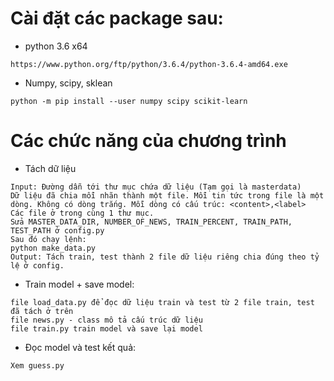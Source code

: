 # Cài đặt các package sau:
- python 3.6 x64 
```angular2html
https://www.python.org/ftp/python/3.6.4/python-3.6.4-amd64.exe
```
- Numpy, scipy, sklean
```angular2html
python -m pip install --user numpy scipy scikit-learn
```

# Các chức năng của chương trình
- Tách dữ liệu
```angular2html
Input: Đường dẫn tới thư mục chứa dữ liệu (Tạm gọi là masterdata) 
Dữ liệu đã chia mỗi nhãn thành một file. Mỗi tin tức trong file là một dòng. Không có dòng trắng. Mỗi dòng có cấu trúc: <content>,<label>
Các file ở trong cùng 1 thư mục.
Sửa MASTER_DATA_DIR, NUMBER_OF_NEWS, TRAIN_PERCENT, TRAIN_PATH, TEST_PATH ở config.py
Sau đó chạy lệnh:
python make_data.py
Output: Tách train, test thành 2 file dữ liệu riêng chia đúng theo tỷ lệ ở config.
```
- Train model + save model:
```angular2html
file load_data.py để đọc dữ liệu train và test từ 2 file train, test đã tách ở trên
file news.py - class mô tả cấu trúc dữ liệu
file train.py train model và save lại model
```

- Đọc model và test kết quả:
```angular2html
Xem guess.py
```